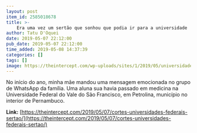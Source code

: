 ```yaml
---
layout: post
item_id: 2585018678
title: >-
    Era uma vez um sertão que sonhou que podia ir para a universidade
author: Tatu D'Oquei
date: 2019-05-07 22:12:00
pub_date: 2019-05-07 22:12:00
time_added: 2019-05-08 14:37:39
categories: []
tags: []
image: https://theintercept.com/wp-uploads/sites/1/2019/05/universidades-sertao-redes-1557250148.jpg
---
```


No início do ano, minha mãe mandou uma mensagem emocionada no grupo de WhatsApp da família. Uma aluna sua havia passado em medicina na Universidade Federal do Vale do São Francisco, em Petrolina, município no interior de Pernambuco.

**Link:** [https://theintercept.com/2019/05/07/cortes-universidades-federais-sertao/](https://theintercept.com/2019/05/07/cortes-universidades-federais-sertao/)

